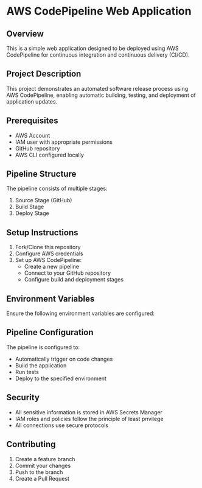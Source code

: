 # AWS CodePipeline Web Application

## Overview
This is a simple web application designed to be deployed using AWS CodePipeline for continuous integration and continuous delivery (CI/CD).

## Project Description
This project demonstrates an automated software release process using AWS CodePipeline, enabling automatic building, testing, and deployment of application updates.

## Prerequisites
- AWS Account
- IAM user with appropriate permissions
- GitHub repository
- AWS CLI configured locally

## Pipeline Structure
The pipeline consists of multiple stages:
1. Source Stage (GitHub)
2. Build Stage
3. Deploy Stage

## Setup Instructions
1. Fork/Clone this repository
2. Configure AWS credentials
3. Set up AWS CodePipeline:
   - Create a new pipeline
   - Connect to your GitHub repository
   - Configure build and deployment stages

## Environment Variables
Ensure the following environment variables are configured:



## Pipeline Configuration
The pipeline is configured to:
- Automatically trigger on code changes
- Build the application
- Run tests
- Deploy to the specified environment

## Security
- All sensitive information is stored in AWS Secrets Manager
- IAM roles and policies follow the principle of least privilege
- All connections use secure protocols

## Contributing
1. Create a feature branch
2. Commit your changes
3. Push to the branch
4. Create a Pull Request
